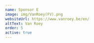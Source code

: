 ```yaml
---
name: Sponsor E
image: img/VanRoey(FV).png
websiteUrl: https://www.vanroey.be/en/
altText: Van Roey
order: 5
active: true
---
```



